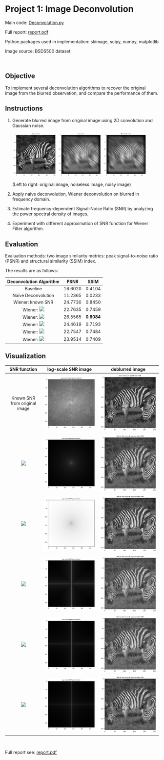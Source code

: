 # Project 1: Image Deconvolution

Main code: [Deconvolution.py](Deconvolution.py)

Full report: [report.pdf](HW1_report.pdf)

Python packages used in implementation: skimage, scipy, numpy, matplotlib

Image source: BSDS500 dataset

<br>

## Objective

To implement several deconvolution algorithms to recover the original image from the blurred observation, and compare the performance of them.

## Instructions

1. Generate blurred image from original image using 2D convolution and Gaussian noise.

	<img src="img/original_image.jpg" width="30%"> <img src="img/blurry_image.jpg" width="30%"> <img src="img/blurry_noisy_image.jpg" width="30%">

	(Left to right: original image, noiseless image, noisy image)

2. Apply naive deconvolution, Wiener deconvolution on blurred in frequency domain.

3. Estimate frequency-dependent Signal-Noise Ratio (SNR) by analyzing the power spectral density of images.

4. Experiment with different approximation of SNR function for Wiener Filter algorithm.

## Evaluation

Evaluation methods: two image similarity metrics: peak signal-to-noise ratio (PSNR) and structural similarity (SSIM) index.

The results are as follows:

| Deconvolution Algorithm | PSNR | SSIM |
|:-----------------------:|:----:|:----:|
|Baseline|16.6020|0.4104|
|Naïve Deconvolution|11.2365|0.0233|
|Wiener: known SNR|24.7730|0.8450|
|Wiener: <img src="https://render.githubusercontent.com/render/math?math=1/(\omega_1^2%2b\omega_2^2)">|22.7635|0.7459|
|Wiener: <img src="https://render.githubusercontent.com/render/math?math=\omega_1^2%2b\omega_2^2">|26.5565|**0.8084**|
|Wiener: <img src="https://render.githubusercontent.com/render/math?math=\max\left\{1/\omega_1,1/\omega_2\right\}">|24.4619|0.7193|
|Wiener: <img src="https://render.githubusercontent.com/render/math?math=\omega_1^{-0.6}%2b\omega_2^{-0.6}">|22.7547|0.7484|
|Wiener: <img src="https://render.githubusercontent.com/render/math?math=\omega_1^{-0.6}*\omega_2^{-0.6}">|23.9514|0.7409|

## Visualization

| SNR function | log-scale SNR image | deblurred image |
|:------------:|:-------------------:|:---------------:|
| Known SNR from original image | <img src="img/image_power.jpg"> | <img src="img/wiener_exact.jpg"> |
| <img src="https://render.githubusercontent.com/render/math?math=\LARGE\frac{1}{\omega%20_1^2%2b\omega%20_2^2}"> | <img src="img/SNR1.jpg"> | <img src="img/wiener_approx1.jpg"> |
| <img src="https://render.githubusercontent.com/render/math?math=\LARGE\omega%20_1^2%2b\omega%20_2^2"> | <img src="img/SNR2.jpg"> | <img src="img/wiener_approx2.jpg"> |
| <img src="https://render.githubusercontent.com/render/math?math=\LARGE\max\left\{\frac{1}{\omega%20_1},%20\frac{1}{\omega%20_2}\right\}"> | <img src="img/SNR3.jpg"> | <img src="img/wiener_approx3.jpg"> |
| <img src="https://render.githubusercontent.com/render/math?math=\LARGE\omega%20_1^{-0.6}%2b\omega%20_2^{-0.6}"> | <img src="img/SNR4.jpg"> | <img src="img/wiener_approx4.jpg"> |
| <img src="https://render.githubusercontent.com/render/math?math=\LARGE\omega%20_1^{-0.6}*\omega%20_2^{-0.6}"> | <img src="img/SNR5.jpg"> | <img src="img/wiener_approx5.jpg"> |

<br>

Full report see: [report.pdf](HW1_report.pdf)
